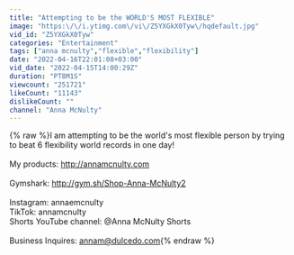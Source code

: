 ```yaml
---
title: "Attempting to be the WORLD'S MOST FLEXIBLE"
image: "https:\/\/i.ytimg.com\/vi\/Z5YXGkX0Tyw\/hqdefault.jpg"
vid_id: "Z5YXGkX0Tyw"
categories: "Entertainment"
tags: ["anna mcnulty","flexible","flexibility"]
date: "2022-04-16T22:01:08+03:00"
vid_date: "2022-04-15T14:00:29Z"
duration: "PT8M1S"
viewcount: "251721"
likeCount: "11143"
dislikeCount: ""
channel: "Anna McNulty"
---
```

{% raw %}I am attempting to be the world's most flexible person by trying to beat 6 flexibility world records in one day!<br /><br />My products: <a rel="nofollow" target="blank" href="http://annamcnulty.com">http://annamcnulty.com</a><br /><br />Gymshark: <a rel="nofollow" target="blank" href="http://gym.sh/Shop-Anna-McNulty2">http://gym.sh/Shop-Anna-McNulty2</a><br /><br />Instagram: annaemcnulty<br />TikTok: annamcnulty<br />Shorts YouTube channel: @Anna McNulty Shorts   <br /><br />Business Inquires: annam@dulcedo.com{% endraw %}
